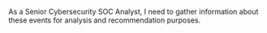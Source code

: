 As a Senior Cybersecurity SOC Analyst, I need to gather information about these events for analysis and recommendation purposes.